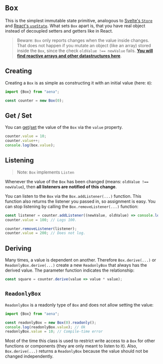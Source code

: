 # `Box`

This is the simplest immutable state primitive, analogous to [Svelte's `Store`](https://svelte.dev/docs/svelte-store) and [React's `useState`](https://react.dev/reference/react/useState). What sets `Box` apart is, that you have real object instead of decoupled setters and getters like in React.

> Beware: `Box` only reports changes when the value inside changes. That does not happen if you mutate an object (like an array) stored inside the `Box`, since the check `oldValue !== newValue` fails. [**You will find reactive arrays and other datastructures here**](/docs/state).

## Creating

Creating a `Box` is as simple as constructing it with an initial value (here: `0`):

```ts
import {Box} from "aena";

const counter = new Box(0);
```

## Get / Set

You can [get](https://developer.mozilla.org/en-US/docs/Web/JavaScript/Reference/Functions/get)/[set]((https://developer.mozilla.org/en-US/docs/Web/JavaScript/Reference/Functions/set)) the value of the `Box` via the `value` property.

```ts
counter.value = 10;
counter.value++;
console.log(box.value);
```

## Listening

> Note: `Box` implements `Listen`

Whenever the value of the `Box` has been changed (means: `oldValue !== newValue`), then **all listeners are notified of this change**.

You can listen to the `Box` via the `Box.addListener(...)` function. This function also returns the listener you passed in, so assignment is easy. You can stop listening by calling the `Box.removeListener(...)` function:

```ts
const listener = counter.addListener((newValue, oldValue) => console.log(newValue, oldValue));
counter.value = 100; // Logs 100.

counter.removeListener(listener);
counter.value = 200; // Does not log.
```

## Deriving

Many times, a value is dependent on another. Therefore `Box.derive(...)` or `ReadonlyBox.derive(...)` create a new `ReadonlyBox` that always has the derived value. The parameter function indicates the relationship:

```ts
const square = counter.derive(value => value * value);
```

## `ReadonlyBox`

`ReadonlyBox` is a readonly type of `Box` and does not allow setting the value:

```ts
import {Box} from "aena";

const readonlyBox = new Box(0).readonly();
console.log(readonlyBox.value); // Ok
readonlyBox.value = 10; // Compile-time error
```

Most of the time this class is used to restrict write access to a `Box` for other functions or components (they are only meant to listen to it). Also, `Box.derive(...)` returns a `ReadonlyBox` because the value should not be changed independently.